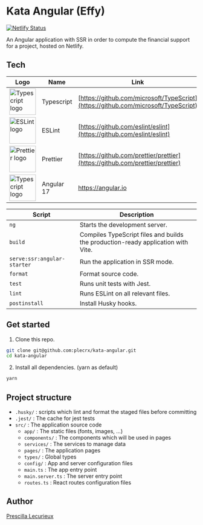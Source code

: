 # Kata Angular (Effy)
[![Netlify Status](https://api.netlify.com/api/v1/badges/1b31192b-4a21-432c-872d-b8e74cf52bcd/deploy-status)](https://app.netlify.com/sites/kata-angular/deploys)

An Angular application with SSR in order to compute the financial support for a project, hosted on Netlify. 

## Tech

| Logo                                                                                                                       | Name           | Link                                                                                 |
| -------------------------------------------------------------------------------------------------------------------------- |----------------| ------------------------------------------------------------------------------------ |
| <img height="70" src="https://upload.wikimedia.org/wikipedia/commons/4/4c/Typescript_logo_2020.svg" alt="Typescript logo"> | Typescript     | [https://github.com/microsoft/TypeScript](https://github.com/microsoft/TypeScript)   |
| <img height="70" src="https://upload.wikimedia.org/wikipedia/commons/e/e3/ESLint_logo.svg" alt="ESLint logo">              | ESLint         | [https://github.com/eslint/eslint](https://github.com/eslint/eslint)                 |
| <img height="70" src="https://prettier.io/icon.png" alt="Prettier logo">                                                   | Prettier       | [https://github.com/prettier/prettier](https://github.com/prettier/prettier)         |
| <img height="70" src="https://upload.wikimedia.org/wikipedia/commons/4/4c/Typescript_logo_2020.svg" alt="Typescript logo"> | Angular 17     | https://angular.io   |

| Script     | Description                                                                            |
|------------|----------------------------------------------------------------------------------------|
| `ng`      | Starts the development server.                                                         |
| `build`    | Compiles TypeScript files and builds the production-ready application with Vite.       |
| `serve:ssr:angular-starter`    | Run the application in SSR mode.       |
| `format` | Format source code.                                                                    |
| `test`     | Runs unit tests with Jest.                                                           |
| `lint`     | Runs ESLint on all relevant files.                                                     |
| `postinstall`  | Install Husky hooks.                                                                   |


## Get started

1. Clone this repo.
```bash
git clone git@github.com:plecrx/kata-angular.git
cd kata-angular
```

2. Install all dependencies. (yarn as default)
```bash
yarn
```

## Project structure

-   `.husky/` : scripts which lint and format the staged files before committing
-   `.jest/` : The cache for jest tests
-   `src/` : The application source code
    -   `app/` : The static files (fonts, images, ...)
    -   `components/` : The components which will be used in pages
    -   `services/` : The services to manage data
    -   `pages/` : The application pages
    -   `types/` : Global types
    -   `config/` : App and server configuration files
    -   `main.ts` : The app entry point
    -   `main.server.ts` : The server entry point
    -   `routes.ts` : React routes configuration files

## Author

[Prescilla Lecurieux](mailto:prescilla.lecurieux@gmail.com)

